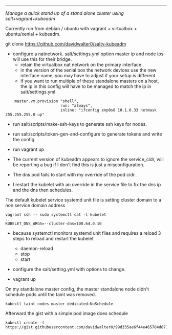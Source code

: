 ---
*Manage a quick stand up of a stand alone cluster using salt+vagrant+kubeadm*

Currently run from debian / ubuntu with vagrant + virtualbox + ubuntu/xenial + kubeadm.

git clone https://github.com/davidwalter0/salty-kubeadm

- configure a natnetwork. salt/settings.yml option master ip and node
  ips will use this for their bridge.
  - retain the virtualbox nat network on the primary interface
  - in the version of the xenial box the network devices use the new
    interface name, you may have to adjust if your setup is different
  - if you want to run multiple of these standalone masters on a host,
    the ip in this config will have to be managed to match the ip in
    salt/settings.yml

```
    master.vm.provision "shell",
                        run: "always",
                        inline: "ifconfig enp0s8 10.1.0.33 netmask 255.255.255.0 up"
```

- run salt/scripts/make-ssh-keys to generate ssh keys for nodes.
- run salt/scripts/token-gen-and-configure to generate tokens and write the config
- run vagrant up

- The current version of kubeadm appears to ignore the service_cidr,
  will be reporting a bug if I don't find this is just a
  misconfiguration.
- The dns pod fails to start with my override of the pod cidr.
- I restart the kubelet with an override in the service file to fix
  the dns ip and the dns then schedules.

The default kubelet service systemd unit file is setting cluster domain to a non service domain address

    vagrant ssh -- sudo systemctl cat -l kubelet
    ...
    KUBELET_DNS_ARGS=--cluster-dns=100.64.0.10


- because systemctl monitors systemd unit files and requires a reload
  3 steps to reload and restart the kubelet
  - daemon-reload
  - stop
  - start

- configure the salt/setting.yml with options to change.

- vagrant up



On my standalone master config, the master standalone node didn't
schedule pods until the taint was removed.

    kubectl taint nodes master dedicated:NoSchedule-

Afterward the gist with a simple pod image does schedule

    kubectl create -f https://gist.githubusercontent.com/davidwalter0/99d335ae6f44e465704d0717d0db6f61/raw/16dda706ebd56064824cdcb09485ad85a097b214/-

